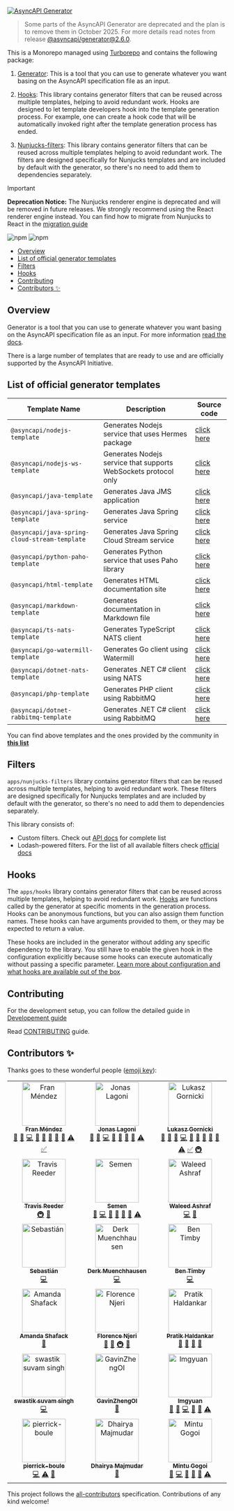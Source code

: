 [![AsyncAPI Generator](./assets/readme-banner.png)](https://www.asyncapi.com/tools/generator)

> Some parts of the AsyncAPI Generator are deprecated and the plan is to remove them in October 2025. For more details read notes from release [@asyncapi/generator@2.6.0](https://github.com/asyncapi/generator/releases/tag/%40asyncapi%2Fgenerator%402.6.0).

This is a Monorepo managed using [Turborepo](https://turbo.build/) and contains the following package:

1. [Generator](apps/generator): This is a tool that you can use to generate whatever you want basing on the AsyncAPI specification file as an input.

1. [Hooks](apps/hooks): This library contains generator filters that can be reused across multiple templates, helping to avoid redundant work. Hooks are designed to let template developers hook into the template generation process. For example, one can create a hook code that will be automatically invoked right after the template generation process has ended.

1. [Nunjucks-filters](apps/nunjucks-filters): This library contains generator filters that can be reused across multiple templates helping to avoid redundant work. The filters are designed specifically for Nunjucks templates and are included by default with the generator, so there's no need to add them to dependencies separately.

> [!IMPORTANT]
> **Deprecation Notice:** The Nunjucks renderer engine is deprecated and will be removed in future releases. We strongly recommend using the React renderer engine instead. You can find how to migrate from Nunjucks to React in the [migration guide](apps/generator/docs/nunjucks-depreciate.md)

![npm](https://img.shields.io/npm/v/@asyncapi/generator?style=for-the-badge) ![npm](https://img.shields.io/npm/dt/@asyncapi/generator?style=for-the-badge)

<!-- toc is generated with GitHub Actions do not remove toc markers -->

<!-- toc -->

- [Overview](#overview)
- [List of official generator templates](#list-of-official-generator-templates)
- [Filters](#filters)
- [Hooks](#hooks)
- [Contributing](#contributing)
- [Contributors ✨](#contributors-%E2%9C%A8)

<!-- tocstop -->

## Overview

Generator is a tool that you can use to generate whatever you want basing on the AsyncAPI specification file as an input. For more information [read the docs](https://www.asyncapi.com/docs/tools/generator).

There is a large number of templates that are ready to use and are officially supported by the AsyncAPI Initiative.

## List of official generator templates

<!-- templates list is validated with GitHub Actions do not remove list markers -->
<!-- TEMPLATES-LIST:START -->

| Template Name                                 | Description                                                     | Source code                                                                 |
| --------------------------------------------- | --------------------------------------------------------------- | --------------------------------------------------------------------------- |
| `@asyncapi/nodejs-template`                   | Generates Nodejs service that uses Hermes package               | [click here](https://github.com/asyncapi/nodejs-template)                   |
| `@asyncapi/nodejs-ws-template`                | Generates Nodejs service that supports WebSockets protocol only | [click here](https://github.com/asyncapi/nodejs-ws-template)                |
| `@asyncapi/java-template`                     | Generates Java JMS application                                  | [click here](https://github.com/asyncapi/java-template)                     |
| `@asyncapi/java-spring-template`              | Generates Java Spring service                                   | [click here](https://github.com/asyncapi/java-spring-template)              |
| `@asyncapi/java-spring-cloud-stream-template` | Generates Java Spring Cloud Stream service                      | [click here](https://github.com/asyncapi/java-spring-cloud-stream-template) |
| `@asyncapi/python-paho-template`              | Generates Python service that uses Paho library                 | [click here](https://github.com/asyncapi/python-paho-template)              |
| `@asyncapi/html-template`                     | Generates HTML documentation site                               | [click here](https://github.com/asyncapi/html-template)                     |
| `@asyncapi/markdown-template`                 | Generates documentation in Markdown file                        | [click here](https://github.com/asyncapi/markdown-template)                 |
| `@asyncapi/ts-nats-template`                  | Generates TypeScript NATS client                                | [click here](https://github.com/asyncapi/ts-nats-template/)                 |
| `@asyncapi/go-watermill-template`             | Generates Go client using Watermill                             | [click here](https://github.com/asyncapi/go-watermill-template)             |
| `@asyncapi/dotnet-nats-template`              | Generates .NET C# client using NATS                             | [click here](https://github.com/asyncapi/dotnet-nats-template)              |
| `@asyncapi/php-template`                      | Generates PHP client using RabbitMQ                             | [click here](https://github.com/asyncapi/php-template)                      |
| `@asyncapi/dotnet-rabbitmq-template`          | Generates .NET C# client using RabbitMQ                         | [click here](https://github.com/asyncapi/dotnet-rabbitmq-template)          |

<!-- TEMPLATES-LIST:END -->

You can find above templates and the ones provided by the community in **[this list](https://github.com/search?q=topic%3Aasyncapi+topic%3Agenerator+topic%3Atemplate)**

## Filters

 `apps/nunjucks-filters` library contains generator filters that can be reused across multiple templates, helping to avoid redundant work. These filters are designed specifically for Nunjucks templates and are included by default with the generator, so there's no need to add them to dependencies separately.

This library consists of:

- Custom filters. Check out [API docs](apps/nunjucks-filters/docs/api.md) for complete list
- Lodash-powered filters. For the list of all available filters check [official docs](https://lodash.com/docs/)

## Hooks

The `apps/hooks` library contains generator filters that can be reused across multiple templates, helping to avoid redundant work. [Hooks](https://www.asyncapi.com/docs/tools/generator/hooks) are functions called by the generator at specific moments in the generation process. Hooks can be anonymous functions, but you can also assign them function names. These hooks can have arguments provided to them, or they may be expected to return a value.

These hooks are included in the generator without adding any specific dependency to the library. You still have to enable the given hook in the configuration explicitly because some hooks can execute automatically without passing a specific parameter. [Learn more about configuration and what hooks are available out of the box](https://www.asyncapi.com/docs/tools/generator/hooks#official-library).

## Contributing

For the development setup, you can follow the detailed guide in [Developement guide](Development.md)

Read [CONTRIBUTING](CONTRIBUTING.md) guide.

## Contributors ✨

Thanks goes to these wonderful people ([emoji key](https://allcontributors.org/docs/en/emoji-key)):

<!-- ALL-CONTRIBUTORS-LIST:START - Do not remove or modify this section -->
<!-- prettier-ignore-start -->
<!-- markdownlint-disable -->
<table>
  <tbody>
    <tr>
      <td align="center" valign="top" width="33.33%"><a href="http://www.fmvilas.com"><img src="https://avatars3.githubusercontent.com/u/242119?v=4?s=100" width="100px;" alt="Fran Méndez"/><br /><sub><b>Fran Méndez</b></sub></a><br /><a href="#question-fmvilas" title="Answering Questions">💬</a> <a href="https://github.com/asyncapi/generator/issues?q=author%3Afmvilas" title="Bug reports">🐛</a> <a href="https://github.com/asyncapi/generator/commits?author=fmvilas" title="Code">💻</a> <a href="https://github.com/asyncapi/generator/commits?author=fmvilas" title="Documentation">📖</a> <a href="#ideas-fmvilas" title="Ideas, Planning, & Feedback">🤔</a> <a href="#maintenance-fmvilas" title="Maintenance">🚧</a> <a href="#plugin-fmvilas" title="Plugin/utility libraries">🔌</a> <a href="https://github.com/asyncapi/generator/pulls?q=is%3Apr+reviewed-by%3Afmvilas" title="Reviewed Pull Requests">👀</a> <a href="https://github.com/asyncapi/generator/commits?author=fmvilas" title="Tests">⚠️</a> <a href="#tutorial-fmvilas" title="Tutorials">✅</a></td>
      <td align="center" valign="top" width="33.33%"><a href="https://github.com/jonaslagoni"><img src="https://avatars1.githubusercontent.com/u/13396189?v=4?s=100" width="100px;" alt="Jonas Lagoni"/><br /><sub><b>Jonas Lagoni</b></sub></a><br /><a href="#question-jonaslagoni" title="Answering Questions">💬</a> <a href="https://github.com/asyncapi/generator/issues?q=author%3Ajonaslagoni" title="Bug reports">🐛</a> <a href="https://github.com/asyncapi/generator/commits?author=jonaslagoni" title="Code">💻</a> <a href="https://github.com/asyncapi/generator/commits?author=jonaslagoni" title="Documentation">📖</a> <a href="#ideas-jonaslagoni" title="Ideas, Planning, & Feedback">🤔</a> <a href="#plugin-jonaslagoni" title="Plugin/utility libraries">🔌</a> <a href="https://github.com/asyncapi/generator/pulls?q=is%3Apr+reviewed-by%3Ajonaslagoni" title="Reviewed Pull Requests">👀</a> <a href="https://github.com/asyncapi/generator/commits?author=jonaslagoni" title="Tests">⚠️</a></td>
      <td align="center" valign="top" width="33.33%"><a href="https://resume.github.io/?derberg"><img src="https://avatars1.githubusercontent.com/u/6995927?v=4?s=100" width="100px;" alt="Lukasz Gornicki"/><br /><sub><b>Lukasz Gornicki</b></sub></a><br /><a href="#question-derberg" title="Answering Questions">💬</a> <a href="https://github.com/asyncapi/generator/issues?q=author%3Aderberg" title="Bug reports">🐛</a> <a href="#blog-derberg" title="Blogposts">📝</a> <a href="https://github.com/asyncapi/generator/commits?author=derberg" title="Code">💻</a> <a href="https://github.com/asyncapi/generator/commits?author=derberg" title="Documentation">📖</a> <a href="#ideas-derberg" title="Ideas, Planning, & Feedback">🤔</a> <a href="#maintenance-derberg" title="Maintenance">🚧</a> <a href="#plugin-derberg" title="Plugin/utility libraries">🔌</a> <a href="https://github.com/asyncapi/generator/pulls?q=is%3Apr+reviewed-by%3Aderberg" title="Reviewed Pull Requests">👀</a> <a href="https://github.com/asyncapi/generator/commits?author=derberg" title="Tests">⚠️</a> <a href="#tutorial-derberg" title="Tutorials">✅</a> <a href="#infra-derberg" title="Infrastructure (Hosting, Build-Tools, etc)">🚇</a></td>
    </tr>
    <tr>
      <td align="center" valign="top" width="33.33%"><a href="https://twitter.com/treeder"><img src="https://avatars3.githubusercontent.com/u/75826?v=4?s=100" width="100px;" alt="Travis Reeder"/><br /><sub><b>Travis Reeder</b></sub></a><br /><a href="#infra-treeder" title="Infrastructure (Hosting, Build-Tools, etc)">🚇</a> <a href="https://github.com/asyncapi/generator/commits?author=treeder" title="Documentation">📖</a></td>
      <td align="center" valign="top" width="33.33%"><a href="https://github.com/Tenischev"><img src="https://avatars1.githubusercontent.com/u/4137916?v=4?s=100" width="100px;" alt="Semen"/><br /><sub><b>Semen</b></sub></a><br /><a href="https://github.com/asyncapi/generator/issues?q=author%3ATenischev" title="Bug reports">🐛</a> <a href="https://github.com/asyncapi/generator/commits?author=Tenischev" title="Code">💻</a> <a href="https://github.com/asyncapi/generator/commits?author=Tenischev" title="Documentation">📖</a> <a href="#ideas-Tenischev" title="Ideas, Planning, & Feedback">🤔</a> <a href="#plugin-Tenischev" title="Plugin/utility libraries">🔌</a> <a href="https://github.com/asyncapi/generator/pulls?q=is%3Apr+reviewed-by%3ATenischev" title="Reviewed Pull Requests">👀</a> <a href="https://github.com/asyncapi/generator/commits?author=Tenischev" title="Tests">⚠️</a></td>
      <td align="center" valign="top" width="33.33%"><a href="https://waleedashraf.me/"><img src="https://avatars0.githubusercontent.com/u/8335457?v=4?s=100" width="100px;" alt="Waleed Ashraf"/><br /><sub><b>Waleed Ashraf</b></sub></a><br /><a href="https://github.com/asyncapi/generator/commits?author=WaleedAshraf" title="Code">💻</a> <a href="https://github.com/asyncapi/generator/issues?q=author%3AWaleedAshraf" title="Bug reports">🐛</a></td>
    </tr>
    <tr>
      <td align="center" valign="top" width="33.33%"><a href="https://github.com/sebastian-palma"><img src="https://avatars2.githubusercontent.com/u/11888191?v=4?s=100" width="100px;" alt="Sebastián"/><br /><sub><b>Sebastián</b></sub></a><br /><a href="https://github.com/asyncapi/generator/commits?author=sebastian-palma" title="Code">💻</a></td>
      <td align="center" valign="top" width="33.33%"><a href="https://github.com/muenchhausen"><img src="https://avatars.githubusercontent.com/u/1210783?v=4?s=100" width="100px;" alt="Derk Muenchhausen"/><br /><sub><b>Derk Muenchhausen</b></sub></a><br /><a href="https://github.com/asyncapi/generator/commits?author=muenchhausen" title="Code">💻</a></td>
      <td align="center" valign="top" width="33.33%"><a href="http://ben.timby.com/"><img src="https://avatars.githubusercontent.com/u/669270?v=4?s=100" width="100px;" alt="Ben Timby"/><br /><sub><b>Ben Timby</b></sub></a><br /><a href="https://github.com/asyncapi/generator/commits?author=btimby" title="Code">💻</a></td>
    </tr>
    <tr>
      <td align="center" valign="top" width="33.33%"><a href="https://github.com/lkmandy"><img src="https://avatars.githubusercontent.com/u/17765231?v=4?s=100" width="100px;" alt="Amanda  Shafack "/><br /><sub><b>Amanda  Shafack </b></sub></a><br /><a href="https://github.com/asyncapi/generator/commits?author=lkmandy" title="Documentation">📖</a></td>
      <td align="center" valign="top" width="33.33%"><a href="https://github.com/Florence-Njeri"><img src="https://avatars.githubusercontent.com/u/40742916?v=4?s=100" width="100px;" alt="Florence Njeri"/><br /><sub><b>Florence Njeri</b></sub></a><br /><a href="https://github.com/asyncapi/generator/commits?author=Florence-Njeri" title="Documentation">📖</a> <a href="https://github.com/asyncapi/generator/pulls?q=is%3Apr+reviewed-by%3AFlorence-Njeri" title="Reviewed Pull Requests">👀</a> <a href="#infra-Florence-Njeri" title="Infrastructure (Hosting, Build-Tools, etc)">🚇</a> <a href="#maintenance-Florence-Njeri" title="Maintenance">🚧</a></td>
      <td align="center" valign="top" width="33.33%"><a href="https://unruffled-goodall-dd424e.netlify.app/"><img src="https://avatars.githubusercontent.com/u/77961530?v=4?s=100" width="100px;" alt="Pratik Haldankar"/><br /><sub><b>Pratik Haldankar</b></sub></a><br /><a href="https://github.com/asyncapi/generator/commits?author=pratik2315" title="Documentation">📖</a> <a href="https://github.com/asyncapi/generator/pulls?q=is%3Apr+reviewed-by%3Apratik2315" title="Reviewed Pull Requests">👀</a> <a href="#maintenance-pratik2315" title="Maintenance">🚧</a> <a href="#talk-pratik2315" title="Talks">📢</a></td>
    </tr>
    <tr>
      <td align="center" valign="top" width="33.33%"><a href="https://github.com/swastiksuvam55"><img src="https://avatars.githubusercontent.com/u/90003260?v=4?s=100" width="100px;" alt="swastik suvam singh"/><br /><sub><b>swastik suvam singh</b></sub></a><br /><a href="https://github.com/asyncapi/generator/commits?author=swastiksuvam55" title="Code">💻</a></td>
      <td align="center" valign="top" width="33.33%"><a href="https://blog.orzzh.icu/"><img src="https://avatars.githubusercontent.com/u/33168669?v=4?s=100" width="100px;" alt="GavinZhengOI"/><br /><sub><b>GavinZhengOI</b></sub></a><br /><a href="https://github.com/asyncapi/generator/commits?author=GavinZhengOI" title="Documentation">📖</a></td>
      <td align="center" valign="top" width="33.33%"><a href="https://github.com/lmgyuan"><img src="https://avatars.githubusercontent.com/u/16447041?v=4?s=100" width="100px;" alt="lmgyuan"/><br /><sub><b>lmgyuan</b></sub></a><br /><a href="https://github.com/asyncapi/generator/commits?author=lmgyuan" title="Documentation">📖</a> <a href="https://github.com/asyncapi/generator/issues?q=author%3Almgyuan" title="Bug reports">🐛</a> <a href="https://github.com/asyncapi/generator/commits?author=lmgyuan" title="Code">💻</a> <a href="#ideas-lmgyuan" title="Ideas, Planning, & Feedback">🤔</a> <a href="https://github.com/asyncapi/generator/pulls?q=is%3Apr+reviewed-by%3Almgyuan" title="Reviewed Pull Requests">👀</a> <a href="https://github.com/asyncapi/generator/commits?author=lmgyuan" title="Tests">⚠️</a></td>
    </tr>
    <tr>
      <td align="center" valign="top" width="33.33%"><a href="https://github.com/pierrick-boule"><img src="https://avatars.githubusercontent.com/u/3237116?v=4?s=100" width="100px;" alt="pierrick-boule"/><br /><sub><b>pierrick-boule</b></sub></a><br /><a href="https://github.com/asyncapi/generator/commits?author=pierrick-boule" title="Code">💻</a> <a href="https://github.com/asyncapi/generator/commits?author=pierrick-boule" title="Tests">⚠️</a> <a href="https://github.com/asyncapi/generator/commits?author=pierrick-boule" title="Documentation">📖</a></td>
      <td align="center" valign="top" width="33.33%"><a href="https://dhaiyra-majmudar.netlify.app/"><img src="https://avatars.githubusercontent.com/u/124715224?v=4?s=100" width="100px;" alt="Dhairya Majmudar"/><br /><sub><b>Dhairya Majmudar</b></sub></a><br /><a href="https://github.com/asyncapi/generator/issues?q=author%3ADhairyaMajmudar" title="Bug reports">🐛</a></td>
      <td align="center" valign="top" width="33.33%"><a href="https://github.com/Gmin2"><img src="https://avatars.githubusercontent.com/u/127925465?v=4?s=100" width="100px;" alt="Mintu Gogoi"/><br /><sub><b>Mintu Gogoi</b></sub></a><br /><a href="https://github.com/asyncapi/generator/issues?q=author%3AGmin2" title="Bug reports">🐛</a> <a href="https://github.com/asyncapi/generator/commits?author=Gmin2" title="Code">💻</a> <a href="#ideas-Gmin2" title="Ideas, Planning, & Feedback">🤔</a> <a href="https://github.com/asyncapi/generator/commits?author=Gmin2" title="Documentation">📖</a> <a href="https://github.com/asyncapi/generator/pulls?q=is%3Apr+reviewed-by%3AGmin2" title="Reviewed Pull Requests">👀</a> <a href="https://github.com/asyncapi/generator/commits?author=Gmin2" title="Tests">⚠️</a></td>
    </tr>
  </tbody>
</table>

<!-- markdownlint-restore -->
<!-- prettier-ignore-end -->

<!-- ALL-CONTRIBUTORS-LIST:END -->

This project follows the [all-contributors](https://github.com/all-contributors/all-contributors) specification. Contributions of any kind welcome!
